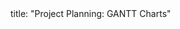 <frontmatter>
title: "Project Planning: GANTT Charts"
</frontmatter>

<include src="navbar.md" boilerplate />

<include src="unit-inPage-asFlat.md" boilerplate />